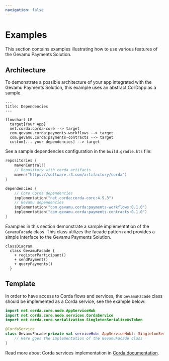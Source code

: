 ```yaml
---
navigation: false
---
```


# Examples

This section contains examples illustrating how to use various features of the Gevamu Payments Solution.

## Architecture

To demonstrate a possible architecture of your app integrated with the Gevamu Payments Solution, this example uses an abstract CorDapp as a sample.

```mermaid
---
title: Dependencies
---

flowchart LR
  target[Your App]
  net.corda:corda-core --> target
  com.gevamu.corda:payments-workflows --> target
  com.gevamu.corda:payments-contracts --> target
  custom[... your dependencies] --> target
```

See a sample dependencies configuration in the `build.gradle.kts` file:

```kotlin [build.gradle.kts]
repositories {
    mavenCentral()
    // Repository with corda artifacts
    maven("https://software.r3.com/artifactory/corda")
}

dependencies {
    // Core Corda dependencies
    implementation("net.corda:corda-core:4.9.3")
    // Gevamu dependencies
    implementation("com.gevamu.corda:payments-workflows:0.1.0")
    implementation("com.gevamu.corda:payments-contracts:0.1.0")
}

```

Examples in this section demonstrate a sample implementation of the `GevamuFacade` class. This class utilizes the facade pattern and provides a simple interface to the Gevamu Payments Solution.

```mermaid
classDiagram
  class GevamuFacade {
    + registerParticipant()
    + sendPayment()
    + queryPayments()
  }
```

## Template

In order to have access to Corda flows and services, the `GevamuFacade` class should be implemented as a Corda service, see the example below:

```kotlin
import net.corda.core.node.AppServiceHub
import net.corda.core.node.services.CordaService
import net.corda.core.serialization.SingletonSerializeAsToken

@CordaService
class GevamuFacade(private val serviceHub: AppServiceHub): SingletonSerializeAsToken() {
    // Here goes the implementation of the GevamuFacade class
}
```

Read more about Corda services implementation in [Corda documentation](https://docs.r3.com/en/platform/corda/4.7/enterprise/cordapps/api-service-classes.html).
